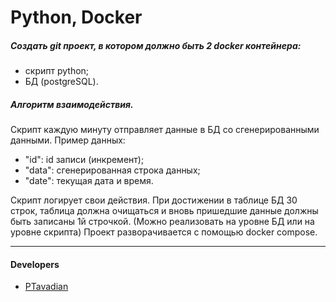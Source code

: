# Python, Docker
##### Создать git проект, в котором должно быть 2 docker контейнера:
* скрипт python;
* БД (postgreSQL).

##### Алгоритм взаимодействия.
Скрипт каждую минуту отправляет данные в БД cо сгенерированными данными.
Пример данных:
* "id": id записи (инкремент);
* "data": сгенерированная строка данных;
* "date": текущая дата и время.

Скрипт логирует свои действия.
При достижении в таблице БД 30 строк, таблица должна очищаться и вновь пришедшие данные должны быть записаны 1й строчкой. (Можно реализовать на уровне БД или на уровне скрипта)
Проект разворачивается с помощью docker compose.

---

#### Developers

- [PTavadian](https://github.com/PTavadian)